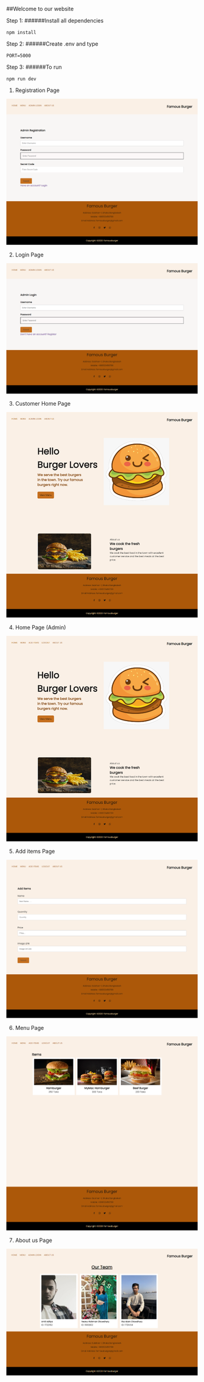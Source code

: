 ##Welcome to our website

Step 1:
######Install all dependencies

```git
npm install
```

Step 2:
######Create .env and type

```git
PORT=5000
```

Step 3:
######To run

```git
npm run dev
```

1. Registration Page

![](screenshots/adminregistration.png)

2. Login Page

![](screenshots/adminlogin.png)

3. Customer Home Page

![](screenshots/homeuser.png)


4. Home Page (Admin)

![](screenshots/homeadmin.png)

5. Add items Page

![](screenshots/additems.png)

6. Menu Page

![](screenshots/menu.png)

7. About us Page

![](screenshots/aboutus.png)


